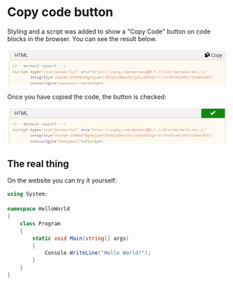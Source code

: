 # Copy code button

Styling and a script was added to show a "Copy Code" button on code blocks in the browser. You can see the result below.

![Copy code button](../../.attachments/copy-code-button.png)

Once you have copied the code, the button is checked:

![Checked copy code button](../../.attachments/copy-code-button-copied.png)

## The real thing

On the website you can try it yourself:

```csharp
using System;

namespace HelloWorld
{
    class Program
    {
        static void Main(string[] args)
        {
            Console.WriteLine("Hello World!");
        }
    }
}
```
